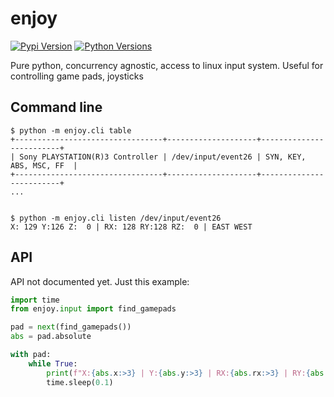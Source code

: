 # enjoy

[![Pypi Version](https://img.shields.io/pypi/v/enjoy.svg)](https://pypi.python.org/pypi/enjoy)
[![Python Versions](https://img.shields.io/pypi/pyversions/enjoy.svg)](https://pypi.python.org/pypi/enjoy)

Pure python, concurrency agnostic, access to linux input system. Useful for controlling game pads, joysticks

## Command line

```
$ python -m enjoy.cli table
+---------------------------------+--------------------+-------------------------+
| Sony PLAYSTATION(R)3 Controller | /dev/input/event26 | SYN, KEY, ABS, MSC, FF  |
+---------------------------------+--------------------+-------------------------+
...


$ python -m enjoy.cli listen /dev/input/event26
X: 129 Y:126 Z:  0 | RX: 128 RY:128 RZ:  0 | EAST WEST
```

## API

API not documented yet. Just this example:

```python
import time
from enjoy.input import find_gamepads

pad = next(find_gamepads())
abs = pad.absolute

with pad:
    while True:
	    print(f"X:{abs.x:>3} | Y:{abs.y:>3} | RX:{abs.rx:>3} | RY:{abs.ry:>3}", end="\r", flush=True)
	    time.sleep(0.1)
```
